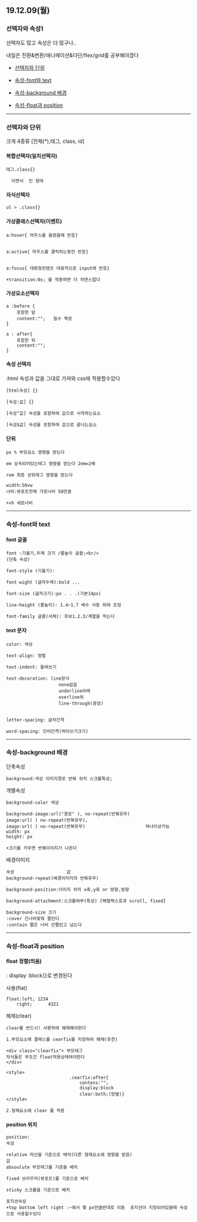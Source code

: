 ## 19.12.09(월)

### 선택자와 속성1 <br>
선택자도 많고 속성은 더 많구나..

내일은 전환&변환/애니메이션&다단/flex/grid를 공부해야겠다


+ [선택자와 단위](#선택자와-단위)

+ [속성-font와 text](#속성-font와-text)

+ [속성-background 배경](#속성-background-배경)

+ [속성-float과 position](#속성-float과-position)

----------------------

### 선택자와 단위

크게 4종류
[전체(*),태그, class, id]

#### 복합선택자(일치선택자)
~~~
태그.class{}

  이면서  인 형태
~~~

#### 자식선택자
~~~
ul > .class{}
~~~
#### 가상클래스선택자(이벤트)
~~~
a:hover{ 마우스를 올렸을때 반응}


a:active{ 마우스를 클릭하는동안 반응}


a:focus{ 대화형컨텐츠 대표적으로 input에 반응}

+transition:0s; 를 적용하면 더 자연스럽다
~~~

#### 가상요소선택자
~~~
a :before {
    포함한 앞
    content:"";   필수 짝꿍
}

a : after{
    포함한 뒤
    content:"";
}
~~~

#### 속성 선택자

:html 속성과 값을 그대로 가져와 css에 적용할수있다
~~~
[html속성] {}

[속성:값] {}

[속성^값] 속성을 포함하여 값으로 시작하는요소

[속성$값] 속성을 포함하여 값으로 끝나는요소
~~~

#### 단위
~~~
px % 부모요소 영향을 받는다

em 상속되어있는태그 영향을 받는다 2em=2배

rem 최종 상위태그 영향을 받는다

width:50vw 
너비:뷰포트전체 가로너비 50만큼

+vh 세로너비
~~~

----------------------

### 속성-font와 text

#### font 글꼴
~~~
font :기울기,두께 크기 /줄높이 글꼴;<br/>
(단축 속성)

font-style (기울기):

font-wight (글자두께):bold ...

font-size (글자크기):px . . .(기본14px)

line-height (줄높이): 1.4~1.7 배수 사용 하여 조정

font-family 글꼴(서체): 후보1.2.3/계열을 적는다
~~~

#### text 문자
~~~
color: 색상

text-align: 정렬

text-indent: 들여쓰기 

text-decoration: line장식
                    none없음
                    underline아래
                    overline위
                    line-through(중앙)


letter-spacing: 글자간격

word-spacing: 단어간격(띄어쓰기크기)
~~~

----------------------

### 속성-background 배경


단축속성
~~~
background:색상 이미지경로 반복 위치 스크롤특성;
~~~

개별속성
~~~
background-color 색상

background-image:url("경로" ), no-repeat(반복유무)
image:url( ) no-repeat(반복유무),
image:url( ) no-repeat(반복유무)                       하나이상가능
width: px 
height: px

+크기를 키우면 반복이미지가 나온다
~~~

배경이미지
~~~
속성                    값
background-repeat(배경이미지의 반복유무)

background-position:이미지 위치 x축,y축 or 방향,방향

background-attachment:스크롤여부(특성) [페럴랙스효과 scroll, fixed]

background-size 크기 
:cover 긴너비맞춰 짤린다
:contain 짧은 너비 안짤린고 남는다
~~~

----------------------

### 속성-float과 position  


#### float 정렬(띄움)
:   display :block으로 변경된다

사용(flat)
~~~
float:left; 1234
	right;      4321   
~~~

해제(clear)
~~~
clear를 반드시! 사용하여 해제해야한다 
 
1.부모요소에 클래스를 cearfix를 지정하여 해제(추천)         

<div class="clearfix"> 부모태그
자식들은 무조건 float적용상태여야한다
</div>

<style>
                        .cearfix:after{
							contens:"";
							display:block
							clear:both;(양옆)}
</style>

2.형제요소에 clear 를 적용
~~~

#### position 위치

~~~
position:
속성

relative 자신을 기준으로 배치(다른 형제요소에 영향을 받음)
값
absoulute 부모태그를 기준을 배치

fixed 브라우저(뷰포트)를 기준으로 배치

sticky 스크롤을 기준으로 배치 

포지션속성
+top bottom left right :~에서 몇 px만큼반대로 이동  포지션이 지정되어있을때 속성으로 사용할수있다
~~~




